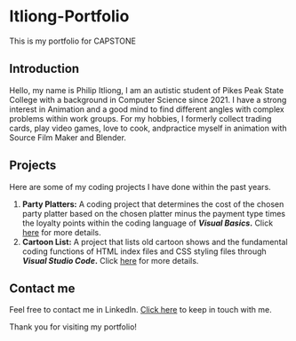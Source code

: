 # Itliong-Portfolio
This is my portfolio for CAPSTONE

## Introduction
Hello, my name is Philip Itliong, I am an autistic student of Pikes Peak State College with a background in Computer Science since 2021. I have a strong interest in Animation and a good mind to find different angles with complex problems within work groups. For my hobbies, I formerly collect trading cards, play video games, love to cook, andpractice myself in animation with Source Film Maker and Blender. 

## Projects
Here are some of my coding projects I have done within the past years.

1. **Party Platters:** A coding project that determines the cost of the chosen party platter based on the chosen platter minus the payment type times the loyalty points within the coding language of **_Visual Basics_.** Click [here](https://github.com/pitliong/Itliong-Portfolio/blob/bc1d41edf3e9ad4b505a3bdcb5f3acbfc04b494f/Party%20Platters/PROJECT.MD) for more details.
2. **Cartoon List:** A project that lists old cartoon shows and the fundamental coding functions of HTML index files and CSS styling files through **_Visual Studio Code_.** Click [here](https://github.com/pitliong/Itliong-Portfolio/blob/7540cc67f959ec9f240a0af79d21b32985c7660a/Cartoon%20list/TOONS.MD) for more details.

## Contact me
Feel free to contact me in LinkedIn. [Click here](https://www.linkedin.com/feed/) to keep in touch with me.

Thank you for visiting my portfolio!
